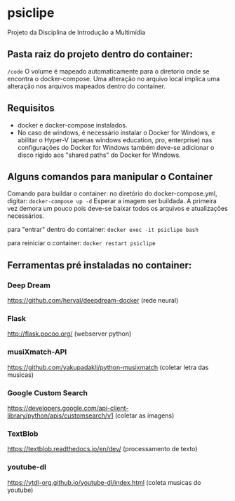# psiclipe
Projeto da Disciplina de Introdução a Multimídia

## Pasta raiz do projeto dentro do container: 
```/code```
O volume é mapeado automaticamente para o diretorio onde se encontra o docker-compose. Uma alteração no arquivo local implica uma alteração nos arquivos mapeados dentro do container.

## Requisitos
* docker e docker-compose instalados.
* No caso de windows, é necessário instalar o Docker for Windows, e abilitar o Hyper-V (apenas windows education, pro, enterprise)
nas configurações do Docker for Windows também deve-se adicionar o disco rígido aos "shared paths" do Docker for Windows.

## Alguns comandos para manipular o Container

Comando para buildar o container:
no diretório do docker-compose.yml, digitar:
```docker-compose up -d```
Esperar a imagem ser buildada. A primeira vez demora um pouco pois deve-se baixar todos os arquivos e atualizações necessários.

para "entrar" dentro do container:
```docker exec -it psiclipe bash```

para reiniciar o container: 
```docker restart psiclipe```

## Ferramentas pré instaladas no container:

### Deep Dream
https://github.com/herval/deepdream-docker (rede neural)  
### Flask
http://flask.pocoo.org/ (webserver python)  
### musiXmatch-API
https://github.com/yakupadakli/python-musixmatch  (coletar letra das musicas)  
### Google Custom Search
https://developers.google.com/api-client-library/python/apis/customsearch/v1 (coletar as imagens)  
### TextBlob
https://textblob.readthedocs.io/en/dev/ (processamento de texto)  
### youtube-dl
https://ytdl-org.github.io/youtube-dl/index.html  (coleta musicas do youtube)  

